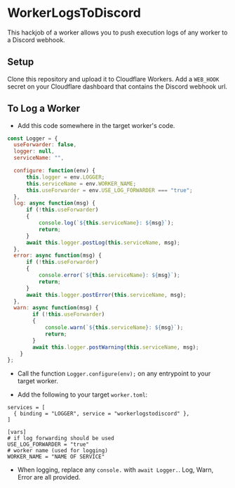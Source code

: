 # WorkerLogsToDiscord

This hackjob of a worker allows you to push execution logs of any worker to a Discord webhook.

## Setup

Clone this repository and upload it to Cloudflare Workers. Add a `WEB_HOOK` secret on your Cloudflare dashboard that contains the Discord webhook url.

## To Log a Worker

* Add this code somewhere in the target worker's code.

```js
const Logger = {
  useForwarder: false,
  logger: null,
  serviceName: "",

  configure: function(env) {
      this.logger = env.LOGGER;
      this.serviceName = env.WORKER_NAME;
      this.useForwarder = env.USE_LOG_FORWARDER === "true";
  },
  log: async function(msg) {
      if (!this.useForwarder)
      {
          console.log(`${this.serviceName}: ${msg}`);
          return;
      }
      await this.logger.postLog(this.serviceName, msg);
  },
  error: async function(msg) {
      if (!this.useForwarder)
      {
          console.error(`${this.serviceName}: ${msg}`);
          return;
      }
      await this.logger.postError(this.serviceName, msg);
  },
  warn: async function(msg) {
        if (!this.useForwarder)
        {
            console.warn(`${this.serviceName}: ${msg}`);
            return;
        }
        await this.logger.postWarning(this.serviceName, msg);
    }
};
```

* Call the function `Logger.configure(env);` on any entrypoint to your target worker.

* Add the following to your target `worker.toml`:

```
services = [
  { binding = "LOGGER", service = "workerlogstodiscord" },
]

[vars]
# if log forwarding should be used
USE_LOG_FORWARDER = "true"
# worker name (used for logging)
WORKER_NAME = "NAME OF SERVICE"
```

* When logging, replace any `console.` with `await Logger.`. Log, Warn, Error are all provided.

